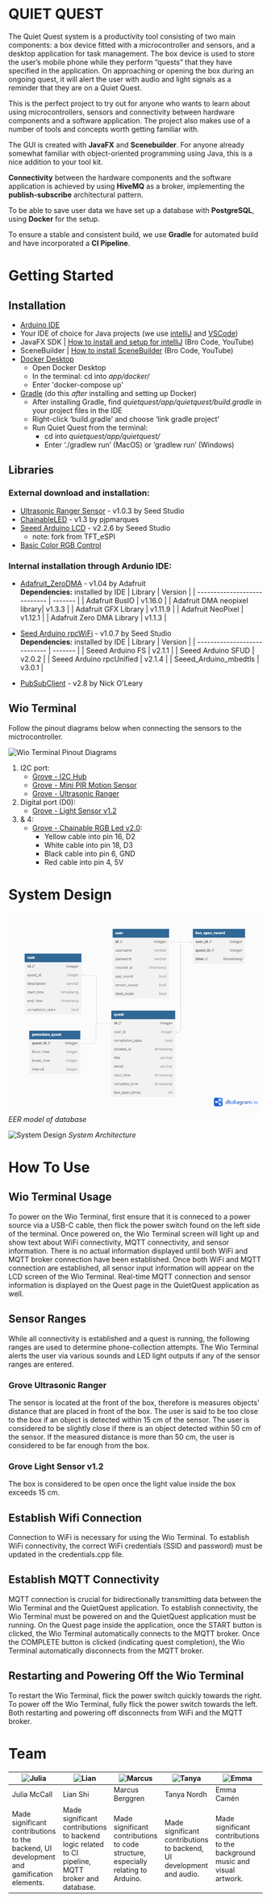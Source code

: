 # QUIET QUEST

The Quiet Quest system is a productivity tool consisting of two main components: a box device fitted with a microcontroller and sensors, and a desktop application for task management. The box device is used to store the user’s mobile phone while they perform “quests” that they have specified in the application. On approaching or opening the box during an ongoing quest, it will alert the user with audio and light signals as a reminder that they are on a Quiet Quest. 

This is the perfect project to try out for anyone who wants to learn about using microcontrollers, sensors and connectivity between hardware components and a software application. The project also makes use of a number of tools and concepts worth getting familiar with.

The GUI is created with **JavaFX** and **Scenebuilder**. For anyone already somewhat familiar with object-oriented programming using Java, this is a nice addition to your tool kit. 

**Connectivity** between the hardware components and the software application is achieved by using **HiveMQ** as a broker, implementing the **publish-subscribe** architectural pattern. 

To be able to save user data we have set up a database with **PostgreSQL**, using **Docker** for the setup.

To ensure a stable and consistent build, we use **Gradle** for automated build and have incorporated a **CI Pipeline**. 

# Getting Started
## Installation
- [Arduino IDE](https://www.arduino.cc/en/software)
- Your IDE of choice for Java projects (we use [intelliJ](https://www.jetbrains.com/idea/) and [VSCode](https://code.visualstudio.com/))
- JavaFX SDK | [How to install and setup for intelliJ](https://www.youtube.com/watch?v=Ope4icw6bVk) (Bro Code, YouTube)
- SceneBuilder | [How to install SceneBuilder](https://www.youtube.com/watch?v=-Obxf6NjnbQ&t=239s) (Bro Code, YouTube)
- [Docker Desktop](https://www.docker.com/products/docker-desktop/)
    - Open Docker Desktop
    - In the terminal: cd into _app/docker/_
    - Enter 'docker-compose up'
- [Gradle](https://gradle.org/install/) (do this _after_ installing and setting up Docker)
    - After installing Gradle, find _quietquest/app/quietquest/build.gradle_ in your project files in the IDE
    - Right-click ‘build.gradle’ and choose ‘link gradle project’
    - Run Quiet Quest from the terminal:
        - cd into _quietquest/app/quietquest/_
        - Enter ‘./gradlew run’ (MacOS)  or ‘gradlew run’ (Windows)


## Libraries

### External download and installation:
- [Ultrasonic Ranger Sensor](https://github.com/Seeed-Studio/Seeed_Arduino_UltrasonicRanger) - v1.0.3 by Seed Studio
- [ChainableLED](https://github.com/pjpmarques/ChainableLED) - v1.3 by pjpmarques
- [Seeed Arduino LCD](https://github.com/Seeed-Studio/Seeed_Arduino_LCD) - v2.2.6 by Seeed Studio
    - note: fork from TFT_eSPI
- [Basic Color RGB Control](https://github.com/1ux/LED_RGB_Control)

### Internal installation through Ardunio IDE:
- [Adafruit_ZeroDMA](https://github.com/adafruit/Adafruit_NeoMatrix_ZeroDMA) - v1.04 by Adafruit <br>
    **Dependencies:** installed by IDE
    | Library                      | Version | 
    | ---------------------------- | ------- |
    | Adafruit BusIO               | v1.16.0 |
    | Adafruit DMA neopixel library| v1.3.3  |
    | Adafruit GFX Library         | v1.11.9 |
    | Adafruit NeoPixel            | v1.12.1 |
    | Adafruit Zero DMA Library    | v1.1.3  |

- [Seed Arduino rpcWiFi](https://github.com/Seeed-Studio/Seeed_Arduino_rpcWiFi) - v1.0.7 by Seed Studio <br>
    **Dependencies:** installed by IDE
    | Library                      | Version |
    | ---------------------------- | ------- |
    | Seeed Arduino FS             | v2.1.1  |
    | Seeed Arduino SFUD           | v2.0.2  |
    | Seeed Arduino rpcUnified     | v2.1.4  |
    | Seeed_Arduino_mbedtls        | v3.0.1  |
    
- [PubSubClient](https://github.com/knolleary/pubsubclient) - v2.8 by Nick O'Leary

## Wio Terminal
Follow the pinout diagrams below when connecting the sensors to the mictrocontroller. 

![Wio Terminal Pinout Diagrams](https://git.chalmers.se/courses/dit113/2024/group-12/quiet-quest/-/raw/main/docs/wio_terminal_pinout.png?ref_type=heads)

1. I2C port:
    - [Grove - I2C Hub](https://wiki.seeedstudio.com/Grove-I2C_Hub/)
    - [Grove - Mini PIR Motion Sensor](https://www.seeedstudio.com/Grove-mini-PIR-motion-sensor-p-2930.html)
    - [Grove - Ultrasonic Ranger](https://wiki.seeedstudio.com/Grove-Ultrasonic_Ranger/)
2. Digital port (D0):
    - [Grove - Light Sensor v1.2](https://wiki.seeedstudio.com/Grove-Light_Sensor/)
3. & 4:
    - [Grove - Chainable RGB Led v2.0](https://wiki.seeedstudio.com/Grove-Chainable_RGB_LED/):
        -  Yellow cable into pin 16, D2
        - White cable into pin 18, D3
        - Black cable into pin 6, GND
        - Red cable into pin 4, 5V


# System Design
![EER Model](docs/db_entity_relations_diagram.png)
_EER model of database_

![System Design](https://git.chalmers.se/courses/dit113/2024/group-12/quiet-quest/-/wikis/uploads/891eb6c9b146f735768f63d7cc882bcc/System_Architecture-Quiet_Quest_1.0.drawio.png)
_System Architecture_

# How To Use
## Wio Terminal Usage
To power on the Wio Terminal, first ensure that it is conneced to a power source via a USB-C cable, then flick the power switch found on the left side of the terminal. Once powered on, the Wio Terminal screen will light up and show text about WiFi connectivity, MQTT connectivity, and sensor information. There is no actual information displayed until both WiFi and MQTT broker connection have been established. Once both WiFi and MQTT connection are established, all sensor input information will appear on the LCD screen of the Wio Terminal. Real-time MQTT connection and sensor information is displayed on the Quest page in the QuietQuest application as well.

## Sensor Ranges
While all connectivity is established and a quest is running, the following ranges are used to determine phone-collection attempts. The Wio Terminal alerts the user via various sounds and LED light outputs if any of the sensor ranges are entered.

### Grove Ultrasonic Ranger
The sensor is located at the front of the box, therefore is measures objects' distance that are placed in front of the box. The user is said to be too close to the box if an object is detected within 15 cm of the sensor. The user is considered to be slightly close if there is an object detected within 50 cm of the sensor. If the measured distance is more than 50 cm, the user is considered to be far enough from the box.

### Grove Light Sensor v1.2
The box is considered to be open once the light value inside the box exceeds 15 cm.

## Establish Wifi Connection
Connection to WiFi is necessary for using the Wio Terminal. To establish WiFi connectivity, the correct WiFi credentials (SSID and password) must be updated in the credentials.cpp file.

## Establish MQTT Connectivity
MQTT connection is crucial for bidirectionally transmitting data between the Wio Terminal and the QuietQuest application. To establish connectivity, the Wio Terminal must be powered on and the QuietQuest application must be running. On the Quest page inside the application, once the START button is clicked, the Wio Terminal automatically connects to the MQTT broker. Once the COMPLETE button is clicked (indicating quest completion), the Wio Terminal automatically disconnects from the MQTT broker.

## Restarting and Powering Off the Wio Terminal
To restart the Wio Terminal, flick the power switch quickly towards the right. To power off the Wio Terminal, fully flick the power switch towards the left. Both restarting and powering off disconnects from WiFi and the MQTT broker.

# Team
| ![Julia](https://git.chalmers.se/courses/dit113/2024/group-12/quiet-quest/-/wikis/uploads/d1d7dc1a2d40aab2a0f404f12d61a51c/julia-colored.png) | ![Lian](https://git.chalmers.se/courses/dit113/2024/group-12/quiet-quest/-/wikis/uploads/7a9d076e4b6ae470d153f80fe05b2e78/lian-colored.png) | ![Marcus](https://git.chalmers.se/courses/dit113/2024/group-12/quiet-quest/-/wikis/uploads/c1480a771c01b8b9eb96ec278b2069dc/marcus-colored.png) | ![Tanya](https://git.chalmers.se/courses/dit113/2024/group-12/quiet-quest/-/wikis/uploads/d704828e4d7e3731a14fdad1eab3705c/tanya-colored.png) | ![Emma](https://git.chalmers.se/courses/dit113/2024/group-12/quiet-quest/-/wikis/uploads/34c3469451982ba86e6c2c0ff698caec/emma-colored_.png) |
| ------ | ------ | ------ | ------ | ------ |
| Julia McCall | Lian Shi | Marcus Berggren | Tanya Nordh | Emma Camén |
| Made significant contributions to the backend, UI development and gamification elements. | Made significant contributions to backend logic related to CI pipeline, MQTT broker and database. | Made significant contributions to code structure, especially relating to Arduino. | Made significant contributions to backend, UI development and audio. | Made significant contributions to the background music and visual artwork. |



